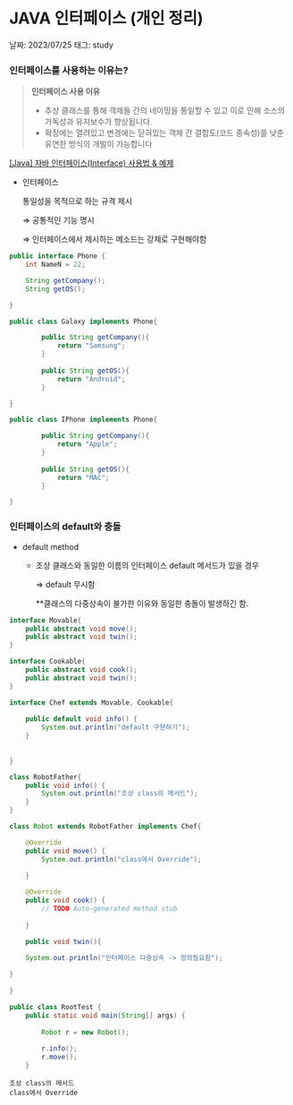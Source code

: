 # JAVA 인터페이스 (개인 정리)

날짜: 2023/07/25
태그: study

### 인터페이스를 사용하는 이유는?

> ****인터페이스 사용 이유****
> 
> - 추상 클래스를 통해 객체들 간의 네이밍을 통일할 수 있고 이로 인해 소스의 가독성과 유지보수가 향상됩니다.
> - 확장에는 열려있고 변경에는 닫혀있는 객체 간 결합도(코드 종속성)를 낮춘 유연한 방식의 개발이 가능합니다

[[Java] 자바 인터페이스(Interface) 사용법 & 예제](https://coding-factory.tistory.com/867)

- 인터페이스
    
    통일성을 목적으로 하는 규격 제시
    
    ⇒ 공통적인 기능 명시
    
    ⇒ 인터페이스에서 제시하는 메소드는 강제로 구현해야함
    

```java
public interface Phone {
	int NameN = 22;

	String getCompany();
	String getOS();

}
```

```java
public class Galaxy implements Phone{

		public String getCompany(){
			return "Samsung";
		}
		
		public String getOS(){
			return "Android";
		}

}
```

```java
public class IPhone implements Phone{

		public String getCompany(){
			return "Apple";
		}
		
		public String getOS(){
			return "MAC";
		}

}
```

### 인터페이스의 default와 충돌

- default method
    - 조상 클래스와 동일한 이름의 인터페이스 default 메서드가 있을 경우
        
        ⇒ default 무시함
        
        **클래스의 다중상속이 불가한 이유와 동일한 충돌이 발생하긴 함.
        

```java
interface Movable{
	public abstract void move();
	public abstract void twin();
}

interface Cookable{
	public abstract void cook();
	public abstract void twin();
}

interface Chef extends Movable, Cookable{
	
	public default void info() {
		System.out.println("default 구현하기");
	}
	
	
}

class RobotFather{
	public void info() {
		System.out.println("조상 class의 메서드");
	}
}

class Robot extends RobotFather implements Chef{

	@Override
	public void move() {
		System.out.println("class에서 Override");
		
	}

	@Override
	public void cook() {
		// TODO Auto-generated method stub
		
	}

	public void twin(){
	
	System.out.println("인터페이스 다중상속 -> 정의필요함");

}
	
}

public class RootTest {
	public static void main(String[] args) {
		
		Robot r = new Robot();
		
		r.info();
		r.move();
	}
```

 

```
조상 class의 메서드
class에서 Override
```